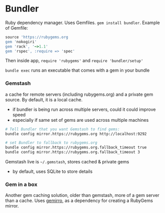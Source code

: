 # Bundler
Ruby dependency manager. Uses Gemfiles. `gem install bundler`. Example of Gemfile:
```ruby
source 'https://rubygems.org
gem 'nokogiri'
gem 'rack', '~>1.1'
gem 'rspec', :require => 'spec'
```

Then inside app, `require 'rubygems'` and `require 'bundler/setup'`

`bundle exec` runs an executable that comes with a gem in your bundle

### Gemstash
a cache for remote servers (including rubygems.org) and a private gem source. By default, it is a local cache.
- if bundler is being run across multiple servers, could it could improve speed
- especially if same set of gems are used across multiple machines

```bash 
# Tell Bundler that you want Gemstash to find gems:
bundle config mirror.https://rubygems.org http://localhost:9292

# set Bundler to fallback to rubygems.org
bundle config mirror.https://rubygems.org.fallback_timeout true
bundle config mirror.https://rubygems.org.fallback_timeout 3
```

Gemstash live is `~/.gemstash`, stores cached & private gems
- by default, uses SQLite to store details 


### Gem in a box
Another gem caching solution, older than gemstash, more of a gem server than a cache. Uses [gemirro](https://github.com/PierreRambaud/gemirro), as a dependency for creating a RubyGems mirror.
